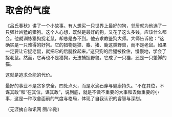 # 取舍的气度

《吕氏春秋》讲了一个小故事。有人想买一只世界上最好的狗，邻居就为他选了一只强壮凶猛的猎狗。这个人心想，既然是最好的狗，又花了这么多钱，应该什么都会。他就训练猎狗捉老鼠，却总是办不到。他去求教鉴狗大师。大师告诉他：“这确实是一只难得的好狗。它的猎物是獐、麋、猪、鹿这类野兽，而不是老鼠。如果一定要让它捉老鼠，就把它的后腿拴起来。”这只狗的后腿被拴住，慢慢地，学会了捉老鼠。然而，它再也不是猎狗，无法捕捉野兽。它成了一只猫，还是一只蹩脚的猫。 

这就是追求全能的代价。 

最好的事业不是贪多求全，四处点火，而是水滴石穿与健康持久。“不在其位，不谋其政”和“在其位，谋其政”，说到底，就是不做不重要的大事和去做重要的小事，这是一种取舍面前的气度与格局，体现了自我认识的睿智与深刻。 

（无涯摘自和讯网 图/辛刚）